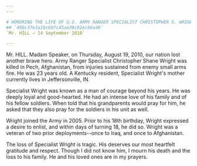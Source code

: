 ```yaml
---
---

# HONORING THE LIFE OF U.S. ARMY RANGER SPECIALIST CHRISTOPHER S. WRIGHT
## `496c37e3a1bc68fc45ae38c82ecb6a46`
`Mr. HILL — 14 September 2010`

---
```



Mr. HILL. Madam Speaker, on Thursday, August 19, 2010, our nation 
lost another brave hero. Army Ranger Specialist Christopher Shane 
Wright was killed in Pech, Afghanistan, from injuries sustained from 
enemy small arms fire. He was 23 years old. A Kentucky resident, 
Specialist Wright's mother currently lives in Jeffersonville, IN.

Specialist Wright was known as a man of courage beyond his years. He 
was deeply loyal and good-hearted. He had an intense love of his family 
and of his fellow soldiers. When told that his grandparents would pray 
for him, he asked that they also pray for the soldiers in his unit as 
well.

Wright joined the Army in 2005. Prior to his 18th birthday, Wright 
expressed a desire to enlist, and within days of turning 18, he did so. 
Wright was a veteran of two prior deployments--once to Iraq, and once 
to Afghanistan.

The loss of Specialist Wright is tragic. His deserves our most 
heartfelt gratitude and respect. Though I did not know him, I mourn his 
death and the loss to his family. He and his loved ones are in my 
prayers.
